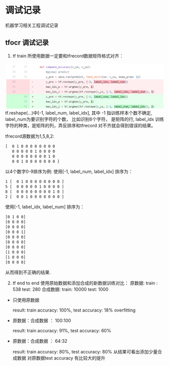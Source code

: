 # 调试记录
机器学习相关工程调试记录

## tfocr 调试记录

1. tf train 所使用数据一定要和tfrecord数据矩阵格式对齐：

![](tfocr.png)
tf.reshape(...)中[-1, label_num, label_idx], 其中 -1 指训练样本个数不确定,
label_num为要识别字符的个数， 比如识别6个字符， 是矩阵的行,
label_idx 训练字符的种类，是矩阵的列，弄反排序和tfrecord 对不齐就会得到错误的结果。

tfrecord源数据为1,5,8,2:

    [  0 1 0 0 0 0 0 0 0 0  
       0 0 0 0 0 1 0 0 0 0  
       0 0 0 0 0 0 0 0 1 0
       0 0 1 0 0 0 0 0 0 0 ]
以4个数字0-9排序为例:  使用[-1, label_num, label_idx] 排序为：

    1 [  0 1 0 0 0 0 0 0 0 0 ]
    5 [  0 0 0 0 0 1 0 0 0 0 ]
    8 [  0 0 0 0 0 0 0 0 1 0 ]
    2 [  0 0 1 0 0 0 0 0 0 0 ]
使用[-1, label_idx, label_num] 排序为：

    [0 1 0 0]
    [0 0 0 0]
    [0 0 0 0]
    [0 0 0 1]
    [0 0 0 0]
    [0 0 0 0]
    [0 0 0 0]
    [1 0 0 0]
    [1 0 0 0]
    [0 0 0 0]
从而得到不正确的结果.

2. tf end to end 使用原始数据和添加合成的新数据训练对比：
原数据:   train : 538      test: 280
合成数据:  train: 10000     test: 1000
* 只使用原数据

    result:   train accuracy: 100%,   test accuracy: 18%    overfitting
* 原数据：合成数据 ： 100:100   

    result:  train accuracy: 91%,   test accuracy: 60%  
* 原数据：合成数据 ： 64:32

    result:  train accuracy: 80%,   test accuracy: 80%
从结果可看出添加少量合成数据 对原数据test accuracy 有比较大的提升
